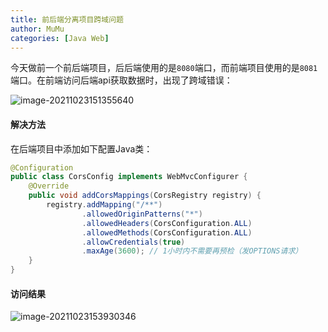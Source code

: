 ```yaml
---
title: 前后端分离项目跨域问题
author: MuMu
categories: [Java Web]
---
```


今天做前一个前后端项目，后后端使用的是`8080`端口，而前端项目使用的是`8081`端口。在前端访问后端api获取数据时，出现了跨域错误：

![image-20211023151355640](https://blog.caowei.xyz/blog/Jw-100.png)

####  解决方法

在后端项目中添加如下配置Java类：

```java
@Configuration
public class CorsConfig implements WebMvcConfigurer {
    @Override
    public void addCorsMappings(CorsRegistry registry) {
        registry.addMapping("/**")
                .allowedOriginPatterns("*")
                .allowedHeaders(CorsConfiguration.ALL)
                .allowedMethods(CorsConfiguration.ALL)
                .allowCredentials(true)
                .maxAge(3600); // 1小时内不需要再预检（发OPTIONS请求）
    }
}
```

#### 访问结果

![image-20211023153930346](https://blog.caowei.xyz/blog/Jw-110.png)
